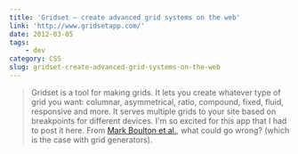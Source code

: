 ```yaml
---
title: 'Gridset – create advanced grid systems on the web'
link: 'http://www.gridsetapp.com/'
date: 2012-03-05
tags:
    - dev
category: CSS
slug: gridset-create-advanced-grid-systems-on-the-web
---
```


> Gridset is a tool for making grids. It lets you create whatever type of grid you want: columnar,
> asymmetrical, ratio, compound, fixed, fluid, responsive and more. It serves multiple grids to your
> site based on breakpoints for different devices. I'm so excited for this app that I had to post it
> here. From [Mark Boulton et al.](http://markboultondesign.com/), what could go wrong? (which is
> the case with grid generators).
